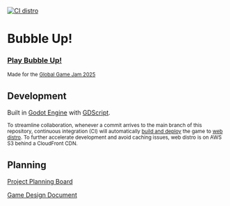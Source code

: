 [![CI distro](https://github.com/outrightmental/ggj25-bubble-up/actions/workflows/ci_distro.yaml/badge.svg)](https://github.com/outrightmental/ggj25-bubble-up/actions/workflows/ci_distro.yaml)

# Bubble Up!

### [Play Bubble Up!](https://bubbleup.game.outright.io/)

<sub>Made for the [Global Game Jam 2025](https://globalgamejam.org/)</sub>

## Development

Built in [Godot Engine](https://godotengine.org/)
with [GDScript](https://docs.godotengine.org/en/stable/getting_started/scripting/gdscript/gdscript_basics.html).

<sub>To streamline collaboration, whenever a commit arrives to the main branch of this repository, continuous
integration (CI)
will automatically [build and deploy](.github/workflows/ci_distro.yaml) the game
to [web distro](https://bubbleup.game.outright.io/).
To further accelerate development and avoid caching issues, web distro is on AWS S3 behind a CloudFront CDN.</sub>

## Planning

[Project Planning Board](https://github.com/orgs/outrightmental/projects/3)

[Game Design Document](https://docs.google.com/document/d/1g5JiKOtvELIJ4hxtOLf85_iAelxOdMFgVLmL_Qs7VBM/edit?tab=t.0)
